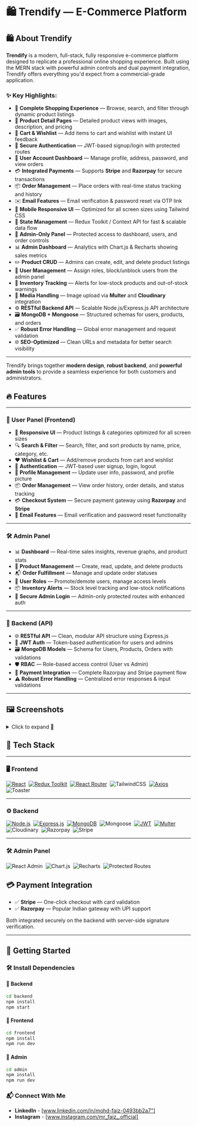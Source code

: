 # 🛍️ Trendify — E-Commerce Platform

## 🛍️ About Trendify

**Trendify** is a modern, full-stack, fully responsive e-commerce platform designed to replicate a professional online shopping experience. Built using the MERN stack with powerful admin controls and dual payment integration, Trendify offers everything you'd expect from a commercial-grade application.

### ✨ Key Highlights:

- 🛒 **Complete Shopping Experience** — Browse, search, and filter through dynamic product listings
- 🧾 **Product Detail Pages** — Detailed product views with images, description, and pricing
- 🧺 **Cart & Wishlist** — Add items to cart and wishlist with instant UI feedback
- 👤 **Secure Authentication** — JWT-based signup/login with protected routes
- 🔄 **User Account Dashboard** — Manage profile, address, password, and view orders
- 💳 **Integrated Payments** — Supports **Stripe** and **Razorpay** for secure transactions
- 📦 **Order Management** — Place orders with real-time status tracking and history
- ✉️ **Email Features** — Email verification & password reset via OTP link
- 📱 **Mobile Responsive UI** — Optimized for all screen sizes using Tailwind CSS
- 🧠 **State Management** — Redux Toolkit / Context API for fast & scalable data flow
- 🔐 **Admin-Only Panel** — Protected access to dashboard, users, and order controls
- 📊 **Admin Dashboard** — Analytics with Chart.js & Recharts showing sales metrics
- ✏️ **Product CRUD** — Admins can create, edit, and delete product listings
- 👥 **User Management** — Assign roles, block/unblock users from the admin panel
- 🚚 **Inventory Tracking** — Alerts for low-stock products and out-of-stock warnings
- 📁 **Media Handling** — Image upload via **Multer** and **Cloudinary** integration
- ⚙️ **RESTful Backend API** — Scalable Node.js/Express.js API architecture
- 🗃️ **MongoDB + Mongoose** — Structured schemas for users, products, and orders
- ✅ **Robust Error Handling** — Global error management and request validation
- 🌐 **SEO-Optimized** — Clean URLs and metadata for better search visibility

---

Trendify brings together **modern design**, **robust backend**, and **powerful admin tools** to provide a seamless experience for both customers and administrators.

## 🔥 Features

---

### 🛒 User Panel (Frontend)

- 📱 **Responsive UI** — Product listings & categories optimized for all screen sizes  
- 🔍 **Search & Filter** — Search, filter, and sort products by name, price, category, etc.  
- ❤️ **Wishlist & Cart** — Add/remove products from cart and wishlist  
- 🔐 **Authentication** — JWT-based user signup, login, logout  
- 👤 **Profile Management** — Update user info, password, and profile picture  
- 📦 **Order Management** — View order history, order details, and status tracking  
- 💳 **Checkout System** — Secure payment gateway using **Razorpay** and **Stripe**  
- 📧 **Email Features** — Email verification and password reset functionality  

---

### 🛠️ Admin Panel

- 📊 **Dashboard** — Real-time sales insights, revenue graphs, and product stats  
- 🧰 **Product Management** — Create, read, update, and delete products  
- 📬 **Order Fulfillment** — Manage and update order statuses  
- 👥 **User Roles** — Promote/demote users, manage access levels  
- 📦 **Inventory Alerts** — Stock level tracking and low-stock notifications  
- 🔐 **Secure Admin Login** — Admin-only protected routes with enhanced auth  

---

### 🧩 Backend (API)

- 🌐 **RESTful API** — Clean, modular API structure using Express.js  
- 🔑 **JWT Auth** — Token-based authentication for users and admins  
- 🗃️ **MongoDB Models** — Schema for Users, Products, Orders with validations  
- 🛡️ **RBAC** — Role-based access control (User vs Admin)  
- 💸 **Payment Integration** — Complete Razorpay and Stripe payment flow  
- ⚠️ **Robust Error Handling** — Centralized error responses & input validations  

---
## 🖼️ Screenshots

<details>
  <summary>Click to expand 📸</summary>

<div align="center">

<!-- Card 1 -->
<div style="display: inline-block; width: 300px; margin: 10px; border: 1px solid #ccc; border-radius: 8px; overflow: hidden;">
  <img src="https://github.com/user-attachments/assets/1105d6e0-dde0-4d4e-a3f6-002dd68013da" width="300" />
  <div style="padding: 10px;">
    <h4>Login Screen</h4>
    <p>User login interface with authentication fields.</p>
  </div>
</div>

<!-- Card 2 -->
<div style="display: inline-block; width: 300px; margin: 10px; border: 1px solid #ccc; border-radius: 8px; overflow: hidden;">
  <img src="https://github.com/user-attachments/assets/36996421-9082-4ce2-ab8e-2707333c75e3" width="300" />
  <div style="padding: 10px;">
    <h4>Dashboard</h4>
    <p>Main user dashboard displaying key metrics and stats.</p>
  </div>
</div>

<!-- Repeat this card format for all images -->
<!-- Card 3 -->
<div style="display: inline-block; width: 300px; margin: 10px; border: 1px solid #ccc; border-radius: 8px; overflow: hidden;">
  <img src="https://github.com/user-attachments/assets/73426a30-233c-443a-b796-b120e3d6ab27" width="300" />
  <div style="padding: 10px;">
    <h4>Profile Page</h4>
    <p>User profile page with editable info and settings.</p>
  </div>
</div>

<!-- Continue with remaining cards similarly -->

<!-- Card 4 -->
<div style="display: inline-block; width: 300px; margin: 10px; border: 1px solid #ccc; border-radius: 8px; overflow: hidden;">
  <img src="https://github.com/user-attachments/assets/9991e416-ee44-4533-803e-ad6e37879e98" width="300" />
  <div style="padding: 10px;">
    <h4>Notifications</h4>
    <p>Real-time alerts and updates for users.</p>
  </div>
</div>

<!-- You can copy-paste the above structure and replace the image links and text for the remaining cards -->

</div>

</details>

## 📌 Tech Stack

---

### 🖥️ Frontend

[![React](https://img.shields.io/badge/React-%2320232a.svg?style=for-the-badge&logo=react&logoColor=%2361DAFB)](https://reactjs.org)&nbsp;
[![Redux Toolkit](https://img.shields.io/badge/Redux%20Toolkit-593D88?style=for-the-badge&logo=redux&logoColor=white)](https://redux-toolkit.js.org/)&nbsp;
[![React Router](https://img.shields.io/badge/React_Router-CA4245?style=for-the-badge&logo=react-router&logoColor=white)](https://reactrouter.com/)&nbsp;
<img alt="TailwindCSS" src="https://img.shields.io/badge/Tailwind_CSS-38B2AC?style=for-the-badge&logo=tailwind-css&logoColor=white"/>&nbsp;
[![Axios](https://img.shields.io/badge/Axios-5A29E4?style=for-the-badge)](https://axios-http.com)&nbsp;
<img alt="Toaster" src="https://img.shields.io/badge/Toaster-FFCC00?style=for-the-badge&logoColor=black"/>&nbsp;

---

### ⚙️ Backend

[![Node.js](https://img.shields.io/badge/Node.js-339933?style=for-the-badge&logo=node.js&logoColor=white)](https://nodejs.org)&nbsp;
[![Express.js](https://img.shields.io/badge/Express.js-404D59?style=for-the-badge)](https://expressjs.com)&nbsp;
[![MongoDB](https://img.shields.io/badge/MongoDB-4EA94B?style=for-the-badge&logo=mongodb&logoColor=white)](https://mongodb.com)&nbsp;
<img alt="Mongoose" src="https://img.shields.io/badge/Mongoose-880000?style=for-the-badge&logo=mongoose&logoColor=white"/>&nbsp;
[![JWT](https://img.shields.io/badge/JWT-black?style=for-the-badge&logo=JSON%20web%20tokens)](https://jwt.io)&nbsp;
[![Multer](https://img.shields.io/badge/Multer-FFCC00?style=for-the-badge&logoColor=black)](https://github.com/expressjs/multer)&nbsp;
<img alt="Cloudinary" src="https://img.shields.io/badge/Cloudinary-3448C5?style=for-the-badge&logo=cloudinary&logoColor=white"/>&nbsp;
<img alt="Razorpay" src="https://img.shields.io/badge/Razorpay-02042B?style=for-the-badge&logo=razorpay&logoColor=white"/>&nbsp;
<img alt="Stripe" src="https://img.shields.io/badge/Stripe-635BFF?style=for-the-badge&logo=stripe&logoColor=white"/>&nbsp;

---

### 🛠 Admin Panel

<img alt="React Admin" src="https://img.shields.io/badge/React_Admin-2196F3?style=for-the-badge&logo=react&logoColor=white"/>&nbsp;
<img alt="Chart.js" src="https://img.shields.io/badge/Chart.js-FF6384?style=for-the-badge&logo=chartdotjs&logoColor=white"/>&nbsp;
<img alt="Recharts" src="https://img.shields.io/badge/Recharts-8884d8?style=for-the-badge&logo=recharts&logoColor=white"/>&nbsp;
<img alt="Protected Routes" src="https://img.shields.io/badge/Protected_Routes-000000?style=for-the-badge&logoColor=white"/>&nbsp;

## 💳 Payment Integration

- ✅ **Stripe** — One-click checkout with card validation
- ✅ **Razorpay** — Popular Indian gateway with UPI support

Both integrated securely on the backend with server-side signature verification.

---

## 🚀 Getting Started

### 🛠 Install Dependencies

#### 📁 Backend
```bash
cd backend
npm install
npm start
```
#### 📁 Frontend
```bash
cd frontend
npm install
npm run dev
```
#### 📁 Admin
```bash
cd admin
npm install
npm run dev
```

### 📬 Connect With Me

- **LinkedIn** - [www.linkedin.com/in/mohd-faiz-0493bb2a7"]
- **Instagram** - [www.instagram.com/mr_faiz_.official]


